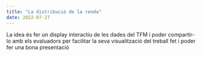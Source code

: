 ```yaml
---
title: "La distribució de la renda"
date: 2022-07-27
---
```

La idea és fer un display interactiu de les dades del TFM i poder compartir-lo amb els evaluadors per facilitar la seva visualització del treball fet i poder fer una bona presentació
